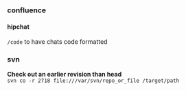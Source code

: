 ### confluence

#### hipchat

`/code` to have chats code formatted

### svn  

**Check out an earlier revision than head**  
`svn co -r 2718 file:///var/svn/repo_or_file /target/path`